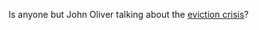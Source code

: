 Is anyone but John Oliver talking about the <a href="https://www.youtube.com/watch?v=R652nwUcJRA">eviction crisis</a>?
